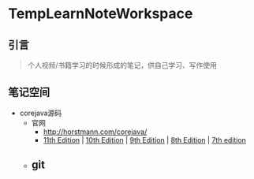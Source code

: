 # TempLearnNoteWorkspace
## 引言

> 个人视频/书籍学习的时候形成的笔记，供自己学习、写作使用

## 笔记空间

- corejava源码
  - 官网
    - http://horstmann.com/corejava/
    - [11th Edition](http://horstmann.com/corejava/corejava.zip) | [10th Edition](http://horstmann.com/corejava/corejava10.zip) | [9th Edition](http://horstmann.com/corejava/corejava9.zip) | [8th Edition](http://horstmann.com/corejava/corejava8.zip) | [7th edition](http://horstmann.com/corejava/corejava7.zip)
  - git
    - 
